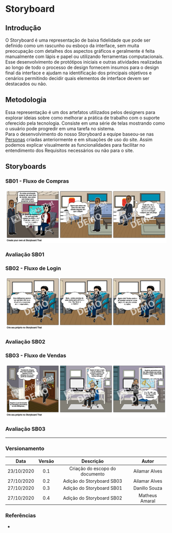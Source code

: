 # Storyboard

## Introdução

O Storyboard é uma representação de baixa fidelidade que pode ser definido como um rascunho ou esboço da interface, sem muita preocupação com detalhes dos aspectos gráficos e geralmente é feita manualmente com lápis e papel ou utilizando ferramentas computacionais.  
Esse desenvolvimento de protótipos iniciais e outras atividades realizadas ao longo de todo o processo de design fornecem insumos para o design final da interface e ajudam na identificação dos principais objetivos e cenários permitindo decidir quais elementos de interface devem ser destacados ou não.

## Metodologia

Essa representação é um dos artefatos utilizados pelos designers para explorar ideias sobre como melhorar a prática de trabalho com o suporte oferecido pela tecnologia. Consiste em uma série de telas mostrando como o usuário pode progredir em uma tarefa no sistema.  
Para o desenvolvimento do nosso Storyboard a equipe baseou-se nas [Personas](https://interacao-humano-computador.github.io/2020.1-AliExpress/#/pages/requirementsAnalysis/personas/personas?id=metodologia) criadas anteriormente e em situações de uso do site. Assim podemos explicar visualmente as funcionalidades para facilitar no entendimento dos Requisitos necessários ou não para o site.

## Storyboards

### SB01 - Fluxo de Compras

![Fluxo de Compras](./images/fluxo-de-compras.jpg)

### Avaliação SB01

### SB02 - Fluxo de Login

![Fluxo de Login](./images/fluxo-de-login.png)

### Avaliação SB02

### SB03 - Fluxo de Vendas

![Fluxo de Vendas](./images/fluxo-de-vendas.png)

### Avaliação SB03


---

### Versionamento

|Data|Versão|Descrição|Autor|
|:-:|:-:|:-:|:-:|
|23/10/2020|0.1|Criação do escopo do documento| Ailamar Alves|
|27/10/2020|0.2|Adição do Storyboard SB03| Ailamar Alves 
|27/10/2020|0.3|Adição do Storyboard SB01| Danillo Souza
|27/10/2020|0.4|Adição do Storyboard SB02| Matheus Amaral 

### Referências

- 
